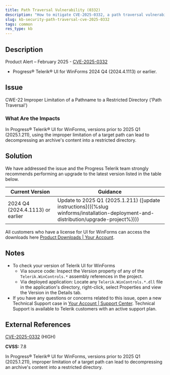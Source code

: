 ```yaml
---
title: Path Traversal Vulnerability (0332)
description: "How to mitigate CVE-2025-0332, a path traversal vulnerability."
slug: kb-security-path-traversal-cve-2025-0332
tags: common
res_type: kb
---
```


## Description

Product Alert – February 2025 - [CVE-2025-0332](https://www.cve.org/CVERecord?id=CVE-2025-0332)

- Progress® Telerik® UI for WinForms 2024 Q4 (2024.4.1113) or earlier.

## Issue

CWE-22 Improper Limitation of a Pathname to a Restricted Directory ('Path Traversal')

### What Are the Impacts

In Progress® Telerik® UI for WinForms, versions prior to 2025 Q1 (2025.1.211), using the improper limitation of a target path can lead to decompressing an archive's content into a restricted directory.

## Solution

We have addressed the issue and the Progress Telerik team strongly recommends performing an upgrade to the latest version listed in the table below.

| Current Version | Guidance |
|-----------------|----------|
| 2024 Q4 (2024.4.1113) or earlier | Update to 2025 Q1 (2025.1.211) ([update instructions](({%slug winforms/installation-deployment-and-distribution/upgrade-project%}))) |

All customers who have a license for UI for WinForms can access the downloads here [Product Downloads | Your Account](https://www.telerik.com/account/downloads/product-download).

## Notes

- To check your version of Telerik UI for WinForms
  - Via source code: Inspect the Version property of any of the `Telerik.WinControls.*` assembly references in the project.
  - Via deployed application: Locate any `Telerik.WinControls.*.dll` file in the application's directory, right-click, select Properties and view the Version in the Details tab.
- If you have any questions or concerns related to this issue, open a new Technical Support case in [Your Account | Support Center](https://www.telerik.com/account/support-center/contact-us/). Technical Support is available to Telerik customers with an active support plan.

## External References

[CVE-2025-0332](https://www.cve.org/CVERecord?id=CVE-2025-0332) (HIGH)

**CVSS:** 7.8

In Progress® Telerik® UI for WinForms, versions prior to 2025 Q1 (2025.1.211), improper limitation of a target path can lead to decompressing an archive's content into a restricted directory.
